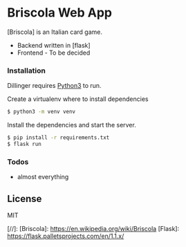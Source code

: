 # Briscola Web App
[Briscola] is an Italian card game.

- Backend written in [flask]
- Frontend - To be decided

### Installation

Dillinger requires [Python3](https://www.python.org/) to run.

Create a virtualenv where to install dependencies
```sh
$ python3 -m venv venv
```
Install the dependencies and start the server.

```sh
$ pip install -r requirements.txt
$ flask run
```

### Todos
- almost everything

License
----

MIT

[//]:
   [Briscola]: <https://en.wikipedia.org/wiki/Briscola>
   [Flask]: <https://flask.palletsprojects.com/en/1.1.x/>
